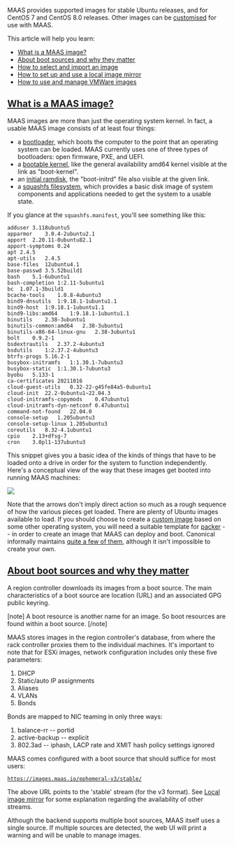 <!-- "About images" -->
MAAS provides supported images for stable Ubuntu releases, and for CentOS 7 and CentOS 8.0 releases.  Other images can be [customised](/t/how-to-create-custom-images/5104) for use with MAAS.

This article will help you learn:

- [What is a MAAS image?](#heading--maas-image-anatomy)
- [About boot sources and why they matter](#heading--boot-sources)
- [How to select and import an image](/t/how-to-import-images/5124)
- [How to set up and use a local image mirror](/t/how-to-mirror-images-locally/5927)
- [How to use and manage VMWare images](/t/how-to-manage-vmware-images/5144)

<a href="#heading--what-is-a-maas-image"><h2 id="heading--what-is-a-maas-image">What is a MAAS image?</h2></a>

MAAS images are more than just the operating system kernel.  In fact, a usable MAAS image consists of at least four things:

- a [bootloader](https://images.maas.io/ephemeral-v3/stable/bootloaders/), which boots the computer to the point that an operating system can be loaded.  MAAS currently uses one of three types of bootloaders: open firmware, PXE, and UEFI.
- a [bootable kernel](https://images.maas.io/ephemeral-v3/stable/jammy/amd64/20220718/ga-22.04/generic/), like the general availability amd64 kernel visible at the link as "boot-kernel".
- an [initial ramdisk](https://images.maas.io/ephemeral-v3/stable/jammy/amd64/20220718/ga-22.04/generic/), the "boot-initrd" file also visible at the given link.
- a [squashfs filesystem](https://images.maas.io/ephemeral-v3/stable/jammy/amd64/20220718), which provides a basic disk image of system components and applications needed to get the system to a usable state.

If you glance at the `squashfs.manifest`, you'll see something like this:

```nohighlight
adduser	3.118ubuntu5
apparmor	3.0.4-2ubuntu2.1
apport	2.20.11-0ubuntu82.1
apport-symptoms	0.24
apt	2.4.5
apt-utils	2.4.5
base-files	12ubuntu4.1
base-passwd	3.5.52build1
bash	5.1-6ubuntu1
bash-completion	1:2.11-5ubuntu1
bc	1.07.1-3build1
bcache-tools	1.0.8-4ubuntu3
bind9-dnsutils	1:9.18.1-1ubuntu1.1
bind9-host	1:9.18.1-1ubuntu1.1
bind9-libs:amd64	1:9.18.1-1ubuntu1.1
binutils	2.38-3ubuntu1
binutils-common:amd64	2.38-3ubuntu1
binutils-x86-64-linux-gnu	2.38-3ubuntu1
bolt	0.9.2-1
bsdextrautils	2.37.2-4ubuntu3
bsdutils	1:2.37.2-4ubuntu3
btrfs-progs	5.16.2-1
busybox-initramfs	1:1.30.1-7ubuntu3
busybox-static	1:1.30.1-7ubuntu3
byobu	5.133-1
ca-certificates	20211016
cloud-guest-utils	0.32-22-g45fe84a5-0ubuntu1
cloud-init	22.2-0ubuntu1~22.04.3
cloud-initramfs-copymods	0.47ubuntu1
cloud-initramfs-dyn-netconf	0.47ubuntu1
command-not-found	22.04.0
console-setup	1.205ubuntu3
console-setup-linux	1.205ubuntu3
coreutils	8.32-4.1ubuntu1
cpio	2.13+dfsg-7
cron	3.0pl1-137ubuntu3
```

This snippet gives you a basic idea of the kinds of things that have to be loaded onto a drive in order for the system to function independently.  Here's a conceptual view of the way that these images get booted into running MAAS machines:

<a href="https://discourse.maas.io/uploads/default/original/2X/c/c7ab7d1d6413dfcdf81e02cb901b09d6f784f0f6.png" target = "_blank"><img src="https://discourse.maas.io/uploads/default/original/2X/c/c7ab7d1d6413dfcdf81e02cb901b09d6f784f0f6.png"></a>

Note that the arrows don't imply direct action so much as a rough sequence of how the various pieces get loaded.  There are plenty of Ubuntu images available to load.  If you should choose to create a [custom image](/t/how-to-create-custom-images/5104) based on some other operating system, you will need a suitable template for [packer](https://www.packer.io/) -- in order to create an image that MAAS can deploy and boot.  Canonical informally maintains [quite a few of them](https://github.com/canonical/packer-maas), although it isn't impossible to create your own.

<a href="#heading--boot-sources"><h2 id="heading--boot-sources">About boot sources and why they matter</h2></a>

A region controller downloads its images from a boot source. The main characteristics of a boot source are location (URL) and an associated GPG public keyring.

[note]
A boot resource is another name for an image. So boot resources are found within a boot source.
[/note]

MAAS stores images in the region controller's database, from where the rack controller proxies them to the individual machines.  It's important to note that for ESXi images, network configuration includes only these five parameters:

1.   DHCP
2.   Static/auto IP assignments
3.   Aliases
4.   VLANs
5.   Bonds

Bonds are mapped to NIC teaming in only three ways:

1.   balance-rr -- portid
2.   active-backup -- explicit
3.   802.3ad -- iphash, LACP rate and XMIT hash policy settings ignored

MAAS comes configured with a boot source that should suffice for most users:

[`https://images.maas.io/ephemeral-v3/stable/`](https://images.maas.io/ephemeral-v3/stable/)

The above URL points to the 'stable' stream (for the v3 format). See [Local image mirror](/t/how-to-mirror-images-locally/5927) for some explanation regarding the availability of other streams.

Although the backend supports multiple boot sources, MAAS itself uses a single source. If multiple sources are detected, the web UI will print a warning and will be unable to manage images.